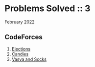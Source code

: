 # Problems Solved :: 3
February 2022

CodeForces
-----------------
1. [Elections](https://codeforces.com/problemset/problem/1593/A)
1. [Candies](https://codeforces.com/problemset/problem/1343/A)
1. [Vasya and Socks](https://codeforces.com/problemset/problem/460/A)
